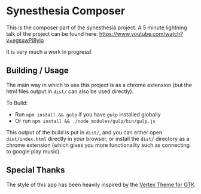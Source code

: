 # Synesthesia Composer

This is the composer part of the synesthesia project. A 5 minute lightning talk
of the project can be found here: <https://www.youtube.com/watch?v=egsswPi8yio>

It is very much a work in progress!

## Building / Usage

The main way in which to use this project is as a chrome extension (but the
html files output in `dist/` can also be used directly).

To Build:

* Run `npm install && gulp` if you have `gulp` installed globally
* Or run `npm install && ./node_modules/gulp/bin/gulp.js`

This output of the build is put in `dist/`, and you can either open
`dist/index.html` directly in your browser, or install the `dist/` directory as
a chrome extension (which gives you more functionality such as connecting to
google play music).

## Special Thanks

The style of this app has been heavily inspired by the
[Vertex Theme for GTK](https://github.com/horst3180/vertex-theme)
